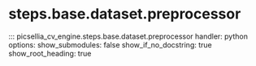 # steps.base.dataset.preprocessor

::: picsellia_cv_engine.steps.base.dataset.preprocessor
    handler: python
    options:
        show_submodules: false
        show_if_no_docstring: true
        show_root_heading: true
